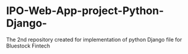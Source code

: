 # IPO-Web-App-project-Python-Django-
The 2nd repository created for implementation of python Django file for Bluestock Fintech
